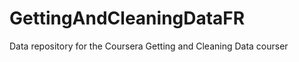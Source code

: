 GettingAndCleaningDataFR
========================

Data repository for the Coursera Getting and Cleaning Data courser

